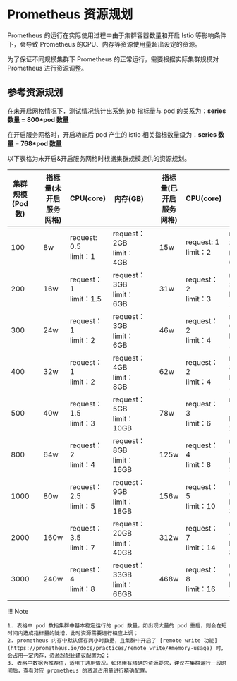 # Prometheus 资源规划

Prometheus 的运行在实际使用过程中由于集群容器数量和开启 Istio 等影响条件下，会导致 Prometheus 的CPU、内存等资源使用量超出设定的资源。

为了保证不同规模集群下 Prometheus 的正常运行，需要根据实际集群规模对 Prometheus 进行资源调整。


## 参考资源规划

在未开启网格情况下，测试情况统计出系统 job 指标量与 pod 的关系为：**series 数量 = 800*pod 数量**

在开启服务网格时，开启功能后 pod 产生的 istio 相关指标数量级为：**series 数量 = 768*pod 数量**

以下表格为未开启&开启服务网格时根据集群规模提供的资源规划。

| 集群规模(Pod数) |     | 指标量(未开启服务网格) | CPU(core)                | 内存(GB)                   |     | 指标量(已开启服务网格) | CPU(core)               | 内存(GB)                      |
| --------------- | --- | ---------------------- | ------------------------ | -------------------------- | --- | ---------------------- | ----------------------- | ----------------------------- |
| 100             |     | 8w                     | request: 0.5<br>limit：1 | request：2GB<br>limit：4GB |     | 15w                    | request: 1<br>limit：2  | request：3GB<br>limit：6GB    |
| 200             |     | 16w                    | request：1<br>limit：1.5 |request：3GB<br>limit：6GB|     | 31w                    | request：2<br>limit：3  | request：5GB<br>limit：10GB   |
| 300             |     | 24w                    | request：1<br>limit：2|request：3GB<br>limit：6GB |     | 46w                    | request：2<br>limit：4  | request：6GB<br>limit：12GB   |
| 400             |     | 32w                    | request：1<br>limit：2|request：4GB<br>limit：8GB|     | 62w                    | request：2<br>limit：4  | request：8GB<br>limit：16GB   |
| 500             |     | 40w                    | request：1.5<br>limit：3|request：5GB<br>limit：10GB |     | 78w                    | request：3<br>limit：6  | request：10GB<br>limit：20GB  |
| 800             |     | 64w                    | request：2<br>limit：4 | request：8GB<br>limit：16GB|     | 125w                   | request：4<br>limit：8  | request：15GB<br>limit：30GB  |
| 1000            |     | 80w                    |request：2.5<br>limit：5|request：9GB<br>limit：18GB|     | 156w                   | request：5<br>limit：10 | request：18GB<br>limit：36GB  |
| 2000            |     | 160w                   |request：3.5<br>limit：7|request：20GB<br>limit：40GB |     | 312w                   | request：7<br>limit：14 | request：40GB<br>limit：80GB  |
| 3000            |     | 240w                   | request：4<br>limit：8 | request：33GB<br>limit：66GB |     | 468w                   | request：8<br>limit：16 | request：65GB<br>limit：130GB |


!!! Note

    1. 表格中 pod 数指集群中基本稳定运行的 pod 数量，如出现大量的 pod 重启，则会在短时间内造成指标量的陡增，此时资源需要进行相应上调；
    2. prometheus 内存中默认保存两小时数据，且集群中开启了 [remote write 功能](https://prometheus.io/docs/practices/remote_write/#memory-usage) 时，会占用一定内存，资源超配比建议配置为2；
    3. 表格中数据为推荐值，适用于通用情况。如环境有精确的资源要求，建议在集群运行一段时间后，查看对应 prometheus 的资源占用量进行精确配置。